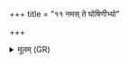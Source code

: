 +++
title = "११ नमस् ते घोषिणीभ्यो"

+++
<details><summary>मूलम् (GR)</summary>

नमस् ते घोषिणीभ्यो  
नमस् ते केशिनीभ्यः ।  
नमः संयतीभ्यो  
नमो नमस्वतीभ्यः ॥
</details>